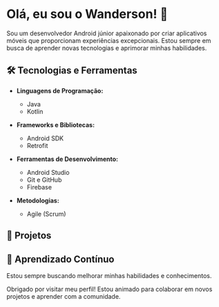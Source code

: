 # Olá, eu sou o Wanderson! 👋

Sou um desenvolvedor Android júnior apaixonado por criar aplicativos móveis que proporcionam experiências excepcionais. Estou sempre em busca de aprender novas tecnologias e aprimorar minhas habilidades.

## 🛠️ Tecnologias e Ferramentas

- **Linguagens de Programação:**
  - Java
  - Kotlin

- **Frameworks e Bibliotecas:**
  - Android SDK
  - Retrofit

- **Ferramentas de Desenvolvimento:**
  - Android Studio
  - Git e GitHub
  - Firebase

- **Metodologias:**
  - Agile (Scrum)

## 🚀 Projetos

## 🌱 Aprendizado Contínuo

Estou sempre buscando melhorar minhas habilidades e conhecimentos.

Obrigado por visitar meu perfil! Estou animado para colaborar em novos projetos e aprender com a comunidade.

